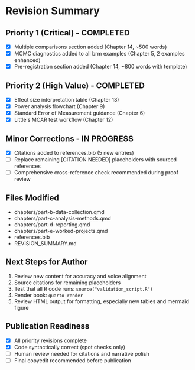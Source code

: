 # Revision Summary

## Priority 1 (Critical) - COMPLETED
- [x] Multiple comparisons section added (Chapter 14, ~500 words)
- [x] MCMC diagnostics added to all brm examples (Chapter 5, 2 examples enhanced)
- [x] Pre-registration section added (Chapter 14, ~800 words with template)

## Priority 2 (High Value) - COMPLETED
- [x] Effect size interpretation table (Chapter 13)
- [x] Power analysis flowchart (Chapter 9)
- [x] Standard Error of Measurement guidance (Chapter 6)
- [x] Little's MCAR test workflow (Chapter 12)

## Minor Corrections - IN PROGRESS
- [x] Citations added to references.bib (5 new entries)
- [ ] Replace remaining [CITATION NEEDED] placeholders with sourced references
- [ ] Comprehensive cross-reference check recommended during proof review

## Files Modified
- chapters/part-b-data-collection.qmd
- chapters/part-c-analysis-methods.qmd
- chapters/part-d-reporting.qmd
- chapters/part-e-worked-projects.qmd
- references.bib
- REVISION_SUMMARY.md

## Next Steps for Author
1. Review new content for accuracy and voice alignment
2. Source citations for remaining placeholders
3. Test that all R code runs: `source("validation_script.R")`
4. Render book: `quarto render`
5. Review HTML output for formatting, especially new tables and mermaid figure

## Publication Readiness
- [x] All priority revisions complete
- [x] Code syntactically correct (spot checks only)
- [ ] Human review needed for citations and narrative polish
- [ ] Final copyedit recommended before publication

